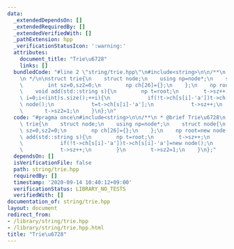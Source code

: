 ```yaml
---
data:
  _extendedDependsOn: []
  _extendedRequiredBy: []
  _extendedVerifiedWith: []
  _pathExtension: hpp
  _verificationStatusIcon: ':warning:'
  attributes:
    document_title: "Trie\u6728"
    links: []
  bundledCode: "#line 2 \"string/trie.hpp\"\n#include<string>\n\n/**\n * @brief Trie\u6728\
    \n */\n\nstruct trie{\n    struct node;\n    using np=node*;\n    struct node{\n\
    \        int sz=0,sz2=0;\n        np ch[26]={};\n    };\n    np root=new node();\n\
    \    void add(std::string s){\n        np t=root;\n        t->sz++;\n        for(int\
    \ i=0;i<(int)s.size();++i){\n            if(!t->ch[s[i]-'a'])t->ch[s[i]-'a']=new\
    \ node();\n            t=t->ch[s[i]-'a'];\n            t->sz++;\n        }\n \
    \       t->sz2=1;\n    }\n};\n"
  code: "#pragma once\n#include<string>\n\n/**\n * @brief Trie\u6728\n */\n\nstruct\
    \ trie{\n    struct node;\n    using np=node*;\n    struct node{\n        int\
    \ sz=0,sz2=0;\n        np ch[26]={};\n    };\n    np root=new node();\n    void\
    \ add(std::string s){\n        np t=root;\n        t->sz++;\n        for(int i=0;i<(int)s.size();++i){\n\
    \            if(!t->ch[s[i]-'a'])t->ch[s[i]-'a']=new node();\n            t=t->ch[s[i]-'a'];\n\
    \            t->sz++;\n        }\n        t->sz2=1;\n    }\n};"
  dependsOn: []
  isVerificationFile: false
  path: string/trie.hpp
  requiredBy: []
  timestamp: '2020-09-14 10:40:12+09:00'
  verificationStatus: LIBRARY_NO_TESTS
  verifiedWith: []
documentation_of: string/trie.hpp
layout: document
redirect_from:
- /library/string/trie.hpp
- /library/string/trie.hpp.html
title: "Trie\u6728"
---
```

